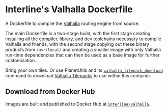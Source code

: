 # Interline's Valhalla Dockerfile

A Dockerfile to compile the [Valhalla](https://github.com/valhalla/valhalla) routing engine from source.

The main Dockerfile is a two-stage build, with the first stage creating installing all the compiler, library, and dev toolchains necessary to compile Valhalla and friends, with the second stage copying out these binary products from `/usr/local/` and creating a smaller image with only Valhalla run-time dependencies that can then be used as a base image for further customization.

Bring your own tiles. Or use PlanetUtils and its [`valhalla_tilepack_download`](https://github.com/interline-io/planetutils#valhalla_tilepack_download) command to download [Valhalla Tilepacks](https://www.interline.io/valhalla/tilepacks/) to use within this container.

## Download from Docker Hub

Images are built and published to Docker Hub at [`interline/valhalla`](https://hub.docker.com/r/interline/valhalla).